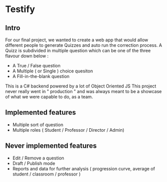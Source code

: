 # Testify

## Intro

For our final project, we wanted to create a web app that would allow different people to generate Quizzes and auto run the correction process.
A Quizz is subdivided in multiple question which can be one of the three flavour down below :

* A True / False question
* A Multiple ( or Single ) choice quesiton
* A Fill-in-the-blank question

This is a C# backend powered by a lot of Object Oriented JS
This project never really went in " production " and was always meant to be a showcase of what we were capable to do, as a team.

## Implemented features

- Multiple sort of question
- Multiple roles ( Student / Professor / Director / Admin)

## Never implemented features

- Edit / Remove a question
- Draft / Publish mode
- Reports and data for further analysis ( progression curve, average of student / classroom / professor )
